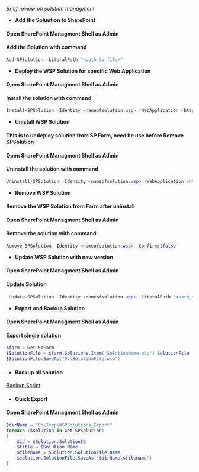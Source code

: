 _Brief review on solution managment_

* **Add the Soluution to SharePoint**
#### Open SharePoint Managment Shell as Admin
#### Add the Solution with command 

```powershell
Add-SPSolution -LiteralPath "<path_to_file>"
```
* **Deploy the WSP Solution for specific Web Application**
#### Open SharePoint Managment Shell as Admin
#### Install the solution with command

```powershell
Install-SPSolution -Identity <nameofsolution.wsp> -WebApplication <http://URLofWebApp> -GACDeployment
```
* **Unistall WSP Solution**

#### This is to undeploy solution from SP Farm, need be use before Remove SPSolution
#### Open SharePoint Managment Shell as Admin
#### Uninstall the solution with command

```powershell
Uninstall-SPSolution -Identity <nameofsolution.wsp> -WebApplication <http://URLofWebApp> -Confirm:$false
```
* **Remove WSP Solution**
#### Remove the WSP Solution from Farm after uninstall
#### Open SharePoint Managment Shell as Admin
#### Remove the solution with command

```powershell
Remove-SPSolution -Identity <nameofsolution.wsp> -Confirm:$false
```


* **Update WSP Solution with new version**
#### Open SharePoint Managment Shell as Admin
#### Update Solution

```powershell
 Update-SPSolution -Identity <nameofsolution.wsp> -LiteralPath "<path_to_file>" -GACDeployment -FullTrustBinDeployment
```

* **Export and Backup Solution**
#### Open SharePoint Managment Shell as Admin
#### Export single solution

```powershell
$farm = Get-SpFarm
$SolutionFile = $farm.Solutions.Item("SolutionName.wsp").SolutionFile
$SolutionFile.SaveAs("D:\SolutionFile.wsp")
```
* #### Backup all solution
[Backup Script](/SharePoint_Manage/SharePoint_BackupAllWSP.ps1)

* #### Quick Export
#### Open SharePoint Managment Shell as Admin

```powershell
$dirName = "C:\Temp\WSPSolutions_Export"
foreach ($solution in Get-SPSolution)
{
    $id = $Solution.SolutionID
    $title = $Solution.Name
    $filename = $Solution.SolutionFile.Name
    $solution.SolutionFile.SaveAs("$dirName\$filename")
}
```
